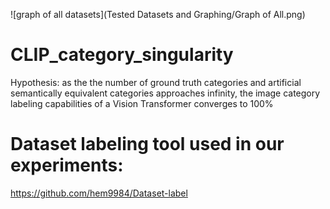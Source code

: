 ![graph of all datasets](Tested Datasets and Graphing/Graph of All.png)

# CLIP_category_singularity

Hypothesis: as the the number of ground truth categories and artificial semantically equivalent categories approaches infinity, the image category labeling capabilities of a Vision Transformer converges to 100%

# Dataset labeling tool used in our experiments:
https://github.com/hem9984/Dataset-label
